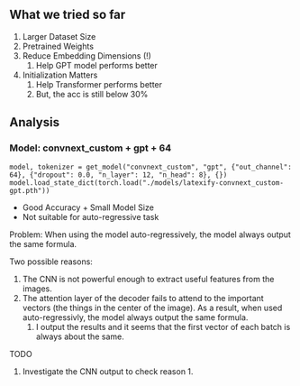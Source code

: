 ## What we tried so far

1. Larger Dataset Size
2. Pretrained Weights
3. Reduce Embedding Dimensions (!)
    1. Help GPT model performs better
4. Initialization Matters
    1. Help Transformer performs better
    2. But, the acc is still below 30%


## Analysis

### Model: convnext_custom + gpt + 64

```
model, tokenizer = get_model("convnext_custom", "gpt", {"out_channel": 64}, {"dropout": 0.0, "n_layer": 12, "n_head": 8}, {})
model.load_state_dict(torch.load("./models/latexify-convnext_custom-gpt.pth"))
```

- Good Accuracy + Small Model Size
- Not suitable for auto-regressive task

Problem: When using the model auto-regressively, the model always output the same formula.

Two possible reasons:
1. The CNN is not powerful enough to extract useful features from the images.
2. The attention layer of the decoder fails to attend to the important vectors (the things in the center of the image). As a result, when used auto-regressivly, the model always output the same formula.
    1. I output the results and it seems that the first vector of each batch is always about the same.

TODO
1. Investigate the CNN output to check reason 1.
